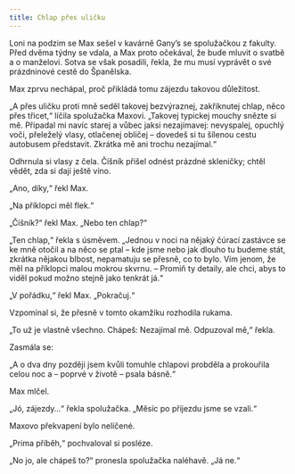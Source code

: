 ```yaml
---
title: Chlap přes uličku
---
```


Loni na podzim se Max sešel v kavárně Gany’s se spolužačkou z fakulty. Před dvěma týdny se vdala, a Max proto očekával, že bude mluvit o svatbě a o manželovi. Sotva se však posadili, řekla, že mu musí vyprávět o své prázdninové cestě do Španělska.

Max zprvu nechápal, proč přikládá tomu zájezdu takovou důležitost.

„A přes uličku proti mně seděl takovej bezvýraznej, zakřiknutej chlap, něco přes třicet,“ líčila spolužačka Maxovi. „Takovej typickej mouchy snězte si mě. Připadal mi navíc starej a vůbec jaksi nezajímavej: nevyspalej, opuchlý voči, přeleželý vlasy, otlačenej obličej – dovedeš si tu šílenou cestu autobusem představit. Zkrátka mě ani trochu nezajímal.“

Odhrnula si vlasy z čela. Číšník přišel odnést prázdné skleničky; chtěl vědět, zda si dají ještě víno.

„Ano, díky,“ řekl Max.

„Na příklopci měl flek.“

„Číšník?“ řekl Max. „Nebo ten chlap?“

„Ten chlap,“ řekla s úsměvem. „Jednou v noci na nějaký čúrací zastávce se ke mně otočil a na něco se ptal – kde jsme nebo jak dlouho tu budeme stát, zkrátka nějakou blbost, nepamatuju se přesně, co to bylo. Vím jenom, že měl na příklopci malou mokrou skvrnu. – Promiň ty detaily, ale chci, abys to viděl pokud možno stejně jako tenkrát já.“

„V pořádku,“ řekl Max. „Pokračuj.“

Vzpomínal si, že přesně v tomto okamžiku rozhodila rukama.

„To už je vlastně všechno. Chápeš: Nezajímal mě. Odpuzoval mě,“ řekla.

Zasmála se:

„A o dva dny později jsem kvůli tomuhle chlapovi probděla a prokouřila celou noc a – poprvé v životě – psala básně.“

Max mlčel.

„Jó, zájezdy…“ řekla spolužačka. „Měsíc po příjezdu jsme se vzali.“

Maxovo překvapení bylo nelíčené.

„Prima příběh,“ pochvaloval si posléze.

„No jo, ale chápeš to?“ pronesla spolužačka naléhavě. „Já ne.“
